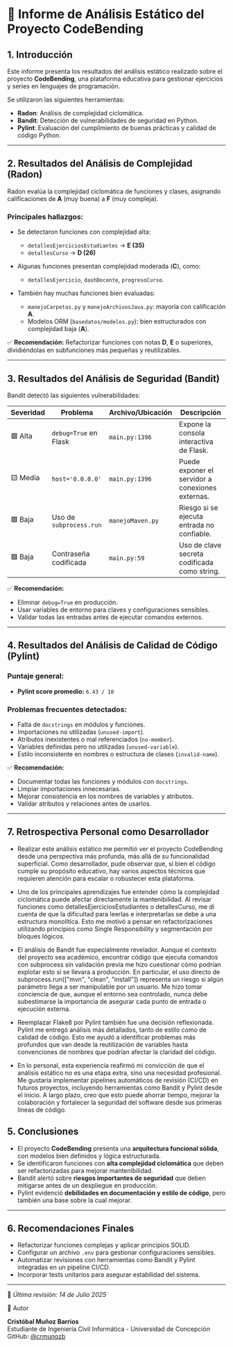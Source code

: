 # 📄 Informe de Análisis Estático del Proyecto CodeBending

## 1. Introducción

Este informe presenta los resultados del análisis estático realizado sobre el proyecto **CodeBending**, una plataforma educativa para gestionar ejercicios y series en lenguajes de programación.

Se utilizaron las siguientes herramientas:

- **Radon**: Análisis de complejidad ciclomática.
- **Bandit**: Detección de vulnerabilidades de seguridad en Python.
- **Pylint**: Evaluación del cumplimiento de buenas prácticas y calidad de código Python.

---

## 2. Resultados del Análisis de Complejidad (Radon)

Radon evalúa la complejidad ciclomática de funciones y clases, asignando calificaciones de **A** (muy buena) a **F** (muy compleja).

### Principales hallazgos:

- Se detectaron funciones con complejidad alta:
  - `detallesEjerciciosEstudiantes` → **E (35)**
  - `detallesCurso` → **D (26)**
- Algunas funciones presentan complejidad moderada (**C**), como:
  - `detallesEjercicio`, `dashDocente`, `progresoCurso`.

- También hay muchas funciones bien evaluadas:
  - `manejoCarpetas.py` y `manejoArchivosJava.py`: mayoría con calificación **A**.
  - Modelos ORM (`basedatos/modelos.py`): bien estructurados con complejidad baja (**A**).

✅ **Recomendación:** Refactorizar funciones con notas **D**, **E** o superiores, dividiéndolas en subfunciones más pequeñas y reutilizables.

---

## 3. Resultados del Análisis de Seguridad (Bandit)

Bandit detectó las siguientes vulnerabilidades:

| Severidad | Problema                       | Archivo/Ubicación   | Descripción                                               |
|-----------|--------------------------------|----------------------|-----------------------------------------------------------|
| 🟥 Alta    | `debug=True` en Flask         | `main.py:1396`       | Expone la consola interactiva de Flask.                   |
| 🟨 Media   | `host='0.0.0.0'`              | `main.py:1396`       | Puede exponer el servidor a conexiones externas.          |
| 🟩 Baja    | Uso de `subprocess.run`       | `manejoMaven.py`     | Riesgo si se ejecuta entrada no confiable.                |
| 🟩 Baja    | Contraseña codificada         | `main.py:59`         | Uso de clave secreta codificada como string.              |

✅ **Recomendación:**
- Eliminar `debug=True` en producción.
- Usar variables de entorno para claves y configuraciones sensibles.
- Validar todas las entradas antes de ejecutar comandos externos.

---

## 4. Resultados del Análisis de Calidad de Código (Pylint)

### Puntaje general:
- **Pylint score promedio:** `6.43 / 10`

### Problemas frecuentes detectados:
- Falta de `docstrings` en módulos y funciones.
- Importaciones no utilizadas (`unused-import`).
- Atributos inexistentes o mal referenciados (`no-member`).
- Variables definidas pero no utilizadas (`unused-variable`).
- Estilo inconsistente en nombres o estructura de clases (`invalid-name`).

✅ **Recomendación:**
- Documentar todas las funciones y módulos con `docstrings`.
- Limpiar importaciones innecesarias.
- Mejorar consistencia en los nombres de variables y atributos.
- Validar atributos y relaciones antes de usarlos.

---

## 7. Retrospectiva Personal como Desarrollador

- Realizar este análisis estático me permitió ver el proyecto CodeBending desde una perspectiva más profunda, más allá de su funcionalidad superficial. Como desarrollador, pude observar que, si bien el código cumple su propósito educativo, hay varios aspectos técnicos que requieren atención para escalar o robustecer esta plataforma.

- Uno de los principales aprendizajes fue entender cómo la complejidad ciclomática puede afectar directamente la mantenibilidad. Al revisar funciones como detallesEjerciciosEstudiantes o detallesCurso, me di cuenta de que la dificultad para leerlas e interpretarlas se debe a una estructura monolítica. Esto me motivó a pensar en refactorizaciones utilizando principios como Single Responsibility y segmentación por bloques lógicos.

- El análisis de Bandit fue especialmente revelador. Aunque el contexto del proyecto sea académico, encontrar código que ejecuta comandos con subprocess sin validación previa me hizo cuestionar cómo podrían explotar esto si se llevara a producción. En particular, el uso directo de subprocess.run(["mvn", "clean", "install"]) representa un riesgo si algún parámetro llega a ser manipulable por un usuario. Me hizo tomar conciencia de que, aunque el entorno sea controlado, nunca debe subestimarse la importancia de asegurar cada punto de entrada o ejecución externa.

- Reemplazar Flake8 por Pylint también fue una decisión reflexionada. Pylint me entregó análisis más detallados, tanto de estilo como de calidad de código. Esto me ayudó a identificar problemas más profundos que van desde la reutilización de variables hasta convenciones de nombres que podrían afectar la claridad del código.

- En lo personal, esta experiencia reafirmó mi convicción de que el análisis estático no es una etapa extra, sino una necesidad profesional. Me gustaría implementar pipelines automáticos de revisión (CI/CD) en futuros proyectos, incluyendo herramientas como Bandit y Pylint desde el inicio. A largo plazo, creo que esto puede ahorrar tiempo, mejorar la colaboración y fortalecer la seguridad del software desde sus primeras líneas de código.

## 5. Conclusiones

- El proyecto **CodeBending** presenta una **arquitectura funcional sólida**, con modelos bien definidos y lógica estructurada.
- Se identificaron funciones con **alta complejidad ciclomática** que deben ser refactorizadas para mejorar mantenibilidad.
- Bandit alertó sobre **riesgos importantes de seguridad** que deben mitigarse antes de un despliegue en producción.
- Pylint evidenció **debilidades en documentación y estilo de código**, pero también una base sobre la cual mejorar.

---

## 6. Recomendaciones Finales

- Refactorizar funciones complejas y aplicar principios SOLID.
- Configurar un archivo `.env` para gestionar configuraciones sensibles.
- Automatizar revisiones con herramientas como Bandit y Pylint integradas en un pipeline CI/CD.
- Incorporar tests unitarios para asegurar estabilidad del sistema.

---

📌 *Última revisión: 14 de Julio 2025*

👤 Autor

**Cristóbal Muñoz Barrios**  
Estudiante de Ingeniería Civil Informática - Universidad de Concepción  
GitHub: [@crmunozb](https://github.com/crmunozb)  
